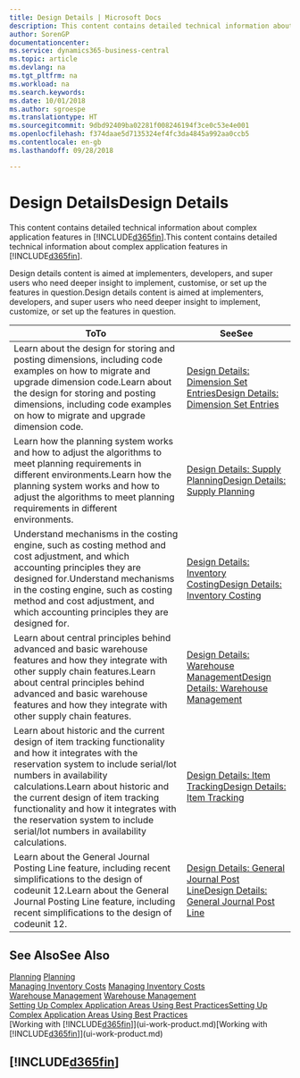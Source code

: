 ```yaml
---
title: Design Details | Microsoft Docs
description: This content contains detailed technical information about complex application features in Business Central.
author: SorenGP
documentationcenter: 
ms.service: dynamics365-business-central
ms.topic: article
ms.devlang: na
ms.tgt_pltfrm: na
ms.workload: na
ms.search.keywords: 
ms.date: 10/01/2018
ms.author: sgroespe
ms.translationtype: HT
ms.sourcegitcommit: 9dbd92409ba02281f008246194f3ce0c53e4e001
ms.openlocfilehash: f374daae5d7135324ef4fc3da4845a992aa0ccb5
ms.contentlocale: en-gb
ms.lasthandoff: 09/28/2018

---
```

# <a name="design-details"></a><span data-ttu-id="b1c02-103">Design Details</span><span class="sxs-lookup"><span data-stu-id="b1c02-103">Design Details</span></span>
<span data-ttu-id="b1c02-104">This content contains detailed technical information about complex application features in [!INCLUDE[d365fin](includes/d365fin_md.md)].</span><span class="sxs-lookup"><span data-stu-id="b1c02-104">This content contains detailed technical information about complex application features in [!INCLUDE[d365fin](includes/d365fin_md.md)].</span></span>  

 <span data-ttu-id="b1c02-105">Design details content is aimed at implementers, developers, and super users who need deeper insight to implement, customise, or set up the features in question.</span><span class="sxs-lookup"><span data-stu-id="b1c02-105">Design details content is aimed at implementers, developers, and super users who need deeper insight to implement, customize, or set up the features in question.</span></span>  

|<span data-ttu-id="b1c02-106">**To**</span><span class="sxs-lookup"><span data-stu-id="b1c02-106">**To**</span></span>|<span data-ttu-id="b1c02-107">**See**</span><span class="sxs-lookup"><span data-stu-id="b1c02-107">**See**</span></span>|  
|------------|-------------|  
|<span data-ttu-id="b1c02-108">Learn about the design for storing and posting dimensions, including code examples on how to migrate and upgrade dimension code.</span><span class="sxs-lookup"><span data-stu-id="b1c02-108">Learn about the design for storing and posting dimensions, including code examples on how to migrate and upgrade dimension code.</span></span>|[<span data-ttu-id="b1c02-109">Design Details: Dimension Set Entries</span><span class="sxs-lookup"><span data-stu-id="b1c02-109">Design Details: Dimension Set Entries</span></span>](design-details-dimension-set-entries.md)|  
|<span data-ttu-id="b1c02-110">Learn how the planning system works and how to adjust the algorithms to meet planning requirements in different environments.</span><span class="sxs-lookup"><span data-stu-id="b1c02-110">Learn how the planning system works and how to adjust the algorithms to meet planning requirements in different environments.</span></span>|[<span data-ttu-id="b1c02-111">Design Details: Supply Planning</span><span class="sxs-lookup"><span data-stu-id="b1c02-111">Design Details: Supply Planning</span></span>](design-details-supply-planning.md)|  
|<span data-ttu-id="b1c02-112">Understand mechanisms in the costing engine, such as costing method and cost adjustment, and which accounting principles they are designed for.</span><span class="sxs-lookup"><span data-stu-id="b1c02-112">Understand mechanisms in the costing engine, such as costing method and cost adjustment, and which accounting principles they are designed for.</span></span>|[<span data-ttu-id="b1c02-113">Design Details: Inventory Costing</span><span class="sxs-lookup"><span data-stu-id="b1c02-113">Design Details: Inventory Costing</span></span>](design-details-inventory-costing.md)|  
|<span data-ttu-id="b1c02-114">Learn about central principles behind advanced and basic warehouse features and how they integrate with other supply chain features.</span><span class="sxs-lookup"><span data-stu-id="b1c02-114">Learn about central principles behind advanced and basic warehouse features and how they integrate with other supply chain features.</span></span>|[<span data-ttu-id="b1c02-115">Design Details: Warehouse Management</span><span class="sxs-lookup"><span data-stu-id="b1c02-115">Design Details: Warehouse Management</span></span>](design-details-warehouse-management.md)|  
|<span data-ttu-id="b1c02-116">Learn about historic and the current design of item tracking functionality and how it integrates with the reservation system to include serial/lot numbers in availability calculations.</span><span class="sxs-lookup"><span data-stu-id="b1c02-116">Learn about historic and the current design of item tracking functionality and how it integrates with the reservation system to include serial/lot numbers in availability calculations.</span></span>|[<span data-ttu-id="b1c02-117">Design Details: Item Tracking</span><span class="sxs-lookup"><span data-stu-id="b1c02-117">Design Details: Item Tracking</span></span>](design-details-item-tracking.md)|  
|<span data-ttu-id="b1c02-118">Learn about the General Journal Posting Line feature, including recent simplifications to the design of codeunit 12.</span><span class="sxs-lookup"><span data-stu-id="b1c02-118">Learn about the General Journal Posting Line feature, including recent simplifications to the design of codeunit 12.</span></span>|[<span data-ttu-id="b1c02-119">Design Details: General Journal Post Line</span><span class="sxs-lookup"><span data-stu-id="b1c02-119">Design Details: General Journal Post Line</span></span>](design-details-general-journal-post-line.md)|  

## <a name="see-also"></a><span data-ttu-id="b1c02-120">See Also</span><span class="sxs-lookup"><span data-stu-id="b1c02-120">See Also</span></span>  
 <span data-ttu-id="b1c02-121">[Planning](production-planning.md) </span><span class="sxs-lookup"><span data-stu-id="b1c02-121">[Planning](production-planning.md) </span></span>  
 <span data-ttu-id="b1c02-122">[Managing Inventory Costs](finance-manage-inventory-costs.md) </span><span class="sxs-lookup"><span data-stu-id="b1c02-122">[Managing Inventory Costs](finance-manage-inventory-costs.md) </span></span>  
 <span data-ttu-id="b1c02-123">[Warehouse Management](warehouse-manage-warehouse.md) </span><span class="sxs-lookup"><span data-stu-id="b1c02-123">[Warehouse Management](warehouse-manage-warehouse.md) </span></span>  
 [<span data-ttu-id="b1c02-124">Setting Up Complex Application Areas Using Best Practices</span><span class="sxs-lookup"><span data-stu-id="b1c02-124">Setting Up Complex Application Areas Using Best Practices</span></span>](set-up-complex-application-areas-using-best-practices.md)  
 <span data-ttu-id="b1c02-125">[Working with [!INCLUDE[d365fin](includes/d365fin_md.md)]](ui-work-product.md)</span><span class="sxs-lookup"><span data-stu-id="b1c02-125">[Working with [!INCLUDE[d365fin](includes/d365fin_md.md)]](ui-work-product.md)</span></span>

 ## [!INCLUDE[d365fin](includes/free_trial_md.md)]  
  

